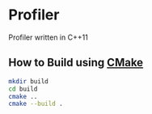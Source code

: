 # Profiler
Profiler written in C++11

## How to Build using [CMake](https://cmake.org/)

```bash
mkdir build
cd build
cmake ..
cmake --build .
```
